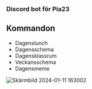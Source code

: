 ### Discord bot för Pia23 

## Kommandon
- Dagenslunch
- Dagensschema
- Dagensklassrum
- Veckansschema
- Dagensmeme

![Skärmbild 2024-01-11 163002](https://github.com/j0nt392/Dagens_lunch/assets/25915810/86a9167c-ed27-4d24-bf94-26e4d35a30f9)





